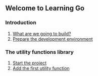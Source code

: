 ## Welcome to Learning Go

### Introduction

1. [What are we going to build?](intro-what-are-we-going-to-build.md)
1. [Prepare the development environment](intro-prepare-dev-env.md)

### The utility functions library

1. [Start the project](lib-start-the-project.md)
1. [Add the first utility function](lib-add-first-utility-function.md)
